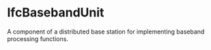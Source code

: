 IfcBasebandUnit
===============
A component of a distributed base station for implementing baseband processing
functions.


